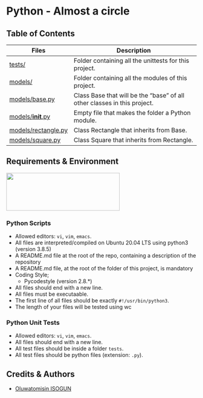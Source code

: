 
# Python - Almost a circle

## Table of Contents
| Files | Description |
| --- | --- |
| [tests/](https://github.com/TosinISOGUN/alx-higher_level_programming/tree/main/0x0C-python-almost_a_circle/tests)	| Folder containing all the unittests for this project. |
| [models/](https://github.com/TosinISOGUN/alx-higher_level_programming/tree/main/0x0C-python-almost_a_circle/models)	| Folder containing all the modules of this project. |
| [models/base.py](https://github.com/TosinISOGUN/alx-higher_level_programming/blob/main/0x0C-python-almost_a_circle/models/base.py)	| Class Base that will be the “base” of all other classes in this project. |
| [models/__init__.py](https://github.com/TosinISOGUN/alx-higher_level_programming/blob/main/0x0C-python-almost_a_circle/models/__init__.py)	| Empty file that makes the folder a Python module. |
| [models/rectangle.py](https://github.com/TosinISOGUN/alx-higher_level_programming/blob/main/0x0C-python-almost_a_circle/models/rectangle.py)	| Class Rectangle that inherits from Base. |
| [models/square.py](https://github.com/TosinISOGUN/alx-higher_level_programming/blob/main/0x0C-python-almost_a_circle/models/square.py)	| Class Square that inherits from Rectangle. |


## Requirements & Environment
<img src="https://alx-apply.hbtn.io/brand_alx/share_image_2019.jpg" width="300" height="100" />

### Python Scripts
- Allowed editors: `vi`, `vim`, `emacs`.
- All files are interpreted/compiled on Ubuntu 20.04 LTS using python3 (version 3.8.5)
- A README.md file at the root of the repo, containing a description of the repository
- A README.md file, at the root of the folder of this project, is mandatory
- Coding Style;
  - Pycodestyle (version 2.8.*)
- All files should end with a new line.
- All files must be executaable.
- The first line of all files should be exactly `#!/usr/bin/python3`.
- The length of your files will be tested using wc

### Python Unit Tests
- Allowed editors: `vi`, `vim`, `emacs`.
- All files should end with a new line.
- All test files should be inside a folder `tests`.
- All test files should be python files (extension: `.py`).

## Credits & Authors
- [Oluwatomisin ISOGUN](https://@github.com/TosinISOGUN)
